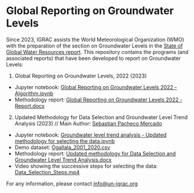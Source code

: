 # Global Reporting on Groundwater Levels
Since 2023, IGRAC assists the World Meteorological Organization (WMO) with the preparation of the section on Groundwater Levels in the [State of Global Water Resources report](https://wmo.int/publication-series/state-of-global-water-resources). This repository contains the programs (and associated reports) that have been developed to report on Groundwater Levels:
1) Global Reporting on Groundwater Levels, 2022 (2023)
- Jupyter notebook: [Global Reporting on Groundwater Levels 2022 - Algorithm.ipynb](https://github.com/UNIGRAC/Global-Reporting-Groundwater-Levels/blob/e75117cd11ec13a6b8fb32e8610fd35af9e341bc/Global%20Reporting%20on%20Groundwater%20Levels%202022%20-%20Algorithm.ipynb)
- Methodology report: [Global Reporting on Groundwater Levels 2022 - Report.docx](https://github.com/UNIGRAC/Global-Reporting-Groundwater-Levels/blob/ac831a6615600f63633a0477c6e059d9958a1d79/Global%20Reporting%20on%20Groundwater%20Levels%202022%20-%20Report.docx)

2) Updated Methodology for Data Selection and Groundwater Level Trend Analysis (2023) // Main Author: [Sebastian Pacheco Mercado](https://github.com/WenaSeba)

- Jupyter notebook: [Groundwater level trend analysis - Updated methodology for selecting the data.ipynb](https://github.com/UNIGRAC/Global-Reporting-Groundwater-Levels/blob/b3e4c6bccfe4d3b903159db3dad25c6f26054f7e/Groundwater%20level%20trend%20analysis%20-%20Updated%20methodology%20for%20selecting%20the%20data.ipynb)
- Demo dataset: [Ogallala_2001_2020.csv](https://github.com/UNIGRAC/Global-Reporting-Groundwater-Levels/blob/e7505cbc2b06735f20f15a3ba332f29aba60c570/Ogallala_2001_2020.csv) 
- Methodology report: [Updated methodology for Data Selection and Groundwater Level Trend Analysis.docx](https://github.com/UNIGRAC/Global-Reporting-Groundwater-Levels/blob/da67e04f85a09d1af1abbacad4e79a4a3218ae1c/Updated%20methodology%20for%20Data%20Selection%20and%20Groundwater%20Level%20Trend%20Analysis.docx)
- Video showing the successive steps for selecting the data: [Data_Selection_Steps.mp4](https://github.com/UNIGRAC/Global-Reporting-Groundwater-Levels/blob/main/Data_selection_steps.mp4)




For any information, please contact info@un-igrac.org
